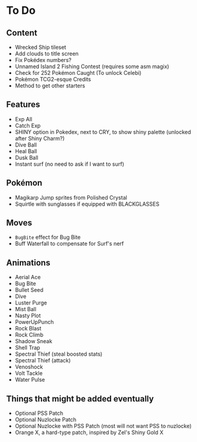 # To Do


## Content

- Wrecked Ship tileset
- Add clouds to title screen
- Fix Pokédex numbers?
- Unnamed Island 2 Fishing Contest (requires some asm magix)
- Check for 252 Pokémon Caught (To unlock Celebi)
- Pokémon TCG2-esque Credits
- Method to get other starters

## Features

- Exp All
- Catch Exp
- SHINY option in Pokedex, next to CRY, to show shiny palette (unlocked after Shiny Charm?)
- Dive Ball
- Heal Ball
- Dusk Ball
- Instant surf (no need to ask if I want to surf)

## Pokémon

- Magikarp Jump sprites from Polished Crystal
- Squirtle with sunglasses if equipped with BLACKGLASSES

## Moves

- `BugBite` effect for Bug Bite
- Buff Waterfall to compensate for Surf's nerf

## Animations

- Aerial Ace
- Bug Bite
- Bullet Seed
- Dive
- Luster Purge
- Mist Ball
- Nasty Plot
- PowerUpPunch
- Rock Blast
- Rock Climb
- Shadow Sneak
- Shell Trap
- Spectral Thief (steal boosted stats)
- Spectral Thief (attack)
- Venoshock
- Volt Tackle
- Water Pulse

## Things that might be added eventually

- Optional PSS Patch
- Optional Nuzlocke Patch
- Optional Nuzlocke with PSS Patch (most will not want PSS to nuzlocke)
- Orange X, a hard-type patch, inspired by Zel's Shiny Gold X